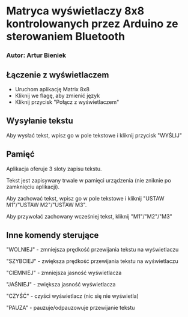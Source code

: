 # Matryca wyświetlaczy 8x8 kontrolowanych przez Arduino ze sterowaniem Bluetooth
### Autor: Artur Bieniek

## Łączenie z wyświetlaczem
 - Uruchom aplikację Matrix 8x8
 - Kliknij we flagę, aby zmienić język
 - Kliknij przycisk "Połącz z wyświetlaczem"

## Wysyłanie tekstu
Aby wysłać tekst, wpisz go w pole tekstowe i kliknij przycisk "WYŚLIJ"

## Pamięć
Aplikacja oferuje 3 sloty zapisu tekstu.

Tekst jest zapisywany trwale w pamięci urządzenia (nie zniknie po zamknięciu aplikacji).

Aby zachować tekst, wpisz go w pole tekstowe i kliknij "USTAW M1"/"USTAW M2"/"USTAW M3".

Aby przywołać zachowany wcześniej tekst, kliknij "M1"/"M2"/"M3"

## Inne komendy sterujące
"WOLNIEJ" - zmniejsza prędkość przewijania tekstu na wyświetlaczu

"SZYBCIEJ" - zwiększa prędkość przewijania tekstu na wyświetlaczu

"CIEMNIEJ" - zmniejsza jasność wyświetlacza

"JAŚNIEJ" - zwiększa jasność wyświetlacza

"CZYŚĆ" - czyści wyświetlacz (nic się nie wyświetla)

"PAUZA" - pauzuje/odpauzowuje przewijanie tekstu
